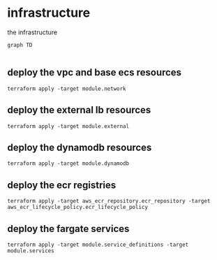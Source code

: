 # infrastructure

the infrastructure

```mermaid
graph TD


```

## deploy the vpc and base ecs resources

```
terraform apply -target module.network
```

## deploy the external lb resources

```
terraform apply -target module.external
```

## deploy the dynamodb resources

```
terraform apply -target module.dynamodb
```

## deploy the ecr registries

```
terraform apply -target aws_ecr_repository.ecr_repository -target aws_ecr_lifecycle_policy.ecr_lifecycle_policy
```

## deploy the fargate services

```
terraform apply -target module.service_definitions -target module.services
```
